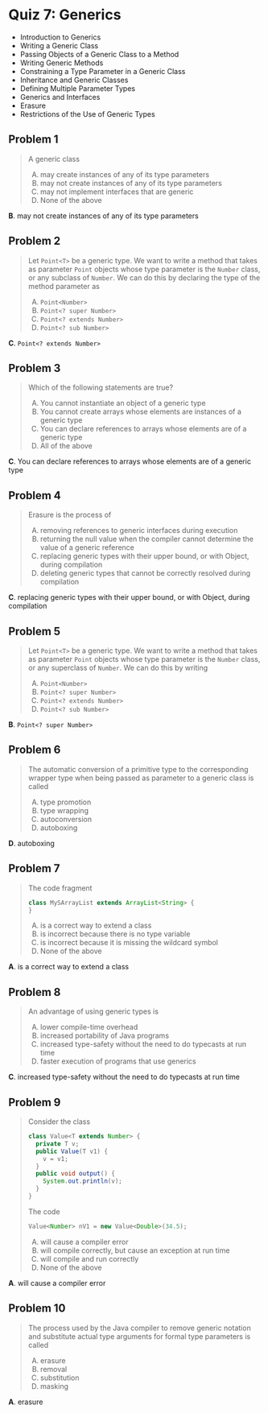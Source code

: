 <style type="text/css">ol { list-style-type: upper-alpha; }</style>

# Quiz 7: Generics

- Introduction to Generics
- Writing a Generic Class
- Passing Objects of a Generic Class to a Method
- Writing Generic Methods
- Constraining a Type Parameter in a Generic Class
- Inheritance and Generic Classes
- Defining Multiple Parameter Types
- Generics and Interfaces
- Erasure
- Restrictions of the Use of Generic Types

## Problem 1

> A generic class
>
> 1. may create instances of any of its type parameters
> 2. may not create instances of any of its type parameters
> 3. may not implement interfaces that are generic
> 4. None of the above

**B**. may not create instances of any of its type parameters

## Problem 2

> Let `Point<T>` be a generic type. We want to write a method that takes as
  parameter `Point` objects whose type parameter is the `Number` class, or any
  subclass of `Number`. We can do this by declaring the type of the method
  parameter as
>
> 1. `Point<Number>`
> 2. `Point<? super Number>`
> 3. `Point<? extends Number>`
> 4. `Point<? sub Number>`

**C**. `Point<? extends Number>`

## Problem 3

> Which of the following statements are true?
>
> 1. You cannot instantiate an object of a generic type
> 2. You cannot create arrays whose elements are instances of a generic type
> 3. You can declare references to arrays whose elements are of a generic type
> 4. All of the above

**C**. You can declare references to arrays whose elements are of a generic type

## Problem 4

> Erasure is the process of
>
> 1. removing references to generic interfaces during execution
> 2. returning the null value when the compiler cannot determine the value of a
    generic reference
> 3. replacing generic types with their upper bound, or with Object, during
    compilation
> 4. deleting generic types that cannot be correctly resolved during compilation

**C**. replacing generic types with their upper bound, or with Object, during
    compilation

## Problem 5

> Let `Point<T>` be a generic type. We want to write a method that takes as
  parameter `Point` objects whose type parameter is the `Number` class, or any
  superclass of `Number`. We can do this by writing
>
> 1. `Point<Number>`
> 2. `Point<? super Number>`
> 3. `Point<? extends Number>`
> 4. `Point<? sub Number>`

**B**. `Point<? super Number>`

## Problem 6

> The automatic conversion of a primitive type to the corresponding wrapper type
  when being passed as parameter to a generic class is called
>
> 1. type promotion
> 2. type wrapping
> 3. autoconversion
> 4. autoboxing

**D**. autoboxing

## Problem 7

> The code fragment
>
> ```java
> class MySArrayList extends ArrayList<String> {
> }
> ```
>
> 1. is a correct way to extend a class
> 2. is incorrect because there is no type variable
> 3. is incorrect because it is missing the wildcard symbol
> 4. None of the above

**A**. is a correct way to extend a class

## Problem 8

> An advantage of using generic types is
>
> 1. lower compile-time overhead
> 2. increased portability of Java programs
> 3. increased type-safety without the need to do typecasts at run time
> 4. faster execution of programs that use generics

**C**. increased type-safety without the need to do typecasts at run time

## Problem 9

> Consider the class
>
> ```java
> class Value<T extends Number> {
>   private T v;
>   public Value(T v1) {
>     v = v1;
>   }
>   public void output() {
>     System.out.println(v);
>   }
> }
> ```
>
> The code
>
> ```java
> Value<Number> nV1 = new Value<Double>(34.5);
> ```
>
> 1. will cause a compiler error
> 2. will compile correctly, but cause an exception at run time
> 3. will compile and run correctly
> 4. None of the above

**A**. will cause a compiler error

## Problem 10

> The process used by the Java compiler to remove generic notation and
  substitute actual type arguments for formal type parameters is called
>
> 1. erasure
> 2. removal
> 3. substitution
> 4. masking

**A**. erasure

